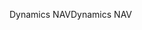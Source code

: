 <span data-ttu-id="2b45e-101">Dynamics NAV</span><span class="sxs-lookup"><span data-stu-id="2b45e-101">Dynamics NAV</span></span>